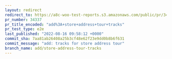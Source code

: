 ```yaml
---
layout: redirect
redirect_to: https://a8c-woo-test-reports.s3.amazonaws.com/public/pr/34337/e2e/index.html
pr_number: 34337
pr_title_encoded: "add%3A+store+address+tour+tracks"
pr_test_type: e2e
last_published: "2022-08-16 09:58:12 +0000"
commit_sha: 7aa81ab26408a25b3cf48e62f23e9dd0b8b6f631
commit_message: "add: tracks for store address tour"
branch_name: add/store-address-tour-tracks
---
```

